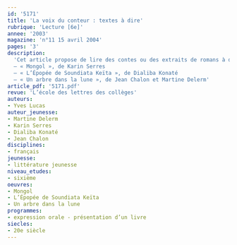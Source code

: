 ```yaml
---
id: '5171'
title: 'La voix du conteur : textes à dire'
rubrique: 'Lecture [6e]'
annee: '2003'
magazine: 'n°11 15 avril 2004'
pages: '3'
description: 
  'Cet article propose de lire des contes ou des extraits de romans à des élèves de sixième.
  – « Mongol », de Karin Serres
  – « L’Épopée de Soundiata Keïta », de Dialiba Konaté
  – « Un arbre dans la lune », de Jean Chalon et Martine Delerm'
article_pdf: '5171.pdf'
revue: 'L’école des lettres des collèges'
auteurs:
- Yves Lucas
auteur_jeunesse:
- Martine Delerm
- Karin Serres
- Dialiba Konaté
- Jean Chalon
disciplines:
- français
jeunesse:
- littérature jeunesse
niveau_etudes:
- sixième
oeuvres:
- Mongol
- L’Épopée de Soundiata Keïta
- Un arbre dans la lune
programmes:
- expression orale - présentation d’un livre
siecles:
- 20e siècle
---
```

